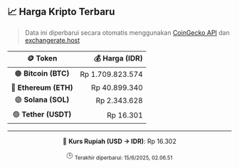 

<!-- HARGA_KRIPTO -->
## 📈 Harga Kripto Terbaru

> Data ini diperbarui secara otomatis menggunakan [CoinGecko API](https://www.coingecko.com/) dan [exchangerate.host](https://exchangerate.host/)

<div align="center">

| 🪙 Token | 💰 Harga (IDR) |
|:------:|---------------:|
| 🟠 **Bitcoin (BTC)**   | Rp 1.709.823.574 |
| 🔵 **Ethereum (ETH)**  | Rp 40.899.340 |
| 🟣 **Solana (SOL)**    | Rp 2.343.628 |
| 🟢 **Tether (USDT)**   | Rp 16.301 |

---

💱 **Kurs Rupiah (USD → IDR)**: Rp 16.302

🕒 <sub>Terakhir diperbarui: 15/6/2025, 02.06.51</sub>

</div>
<!-- /HARGA_KRIPTO -->